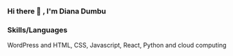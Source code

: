 ### Hi there 👋 , I'm Diana Dumbu

### Skills/Languages
WordPress and HTML, CSS, Javascript, React, Python and cloud computing


